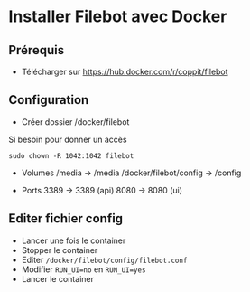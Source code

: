 # Installer Filebot avec Docker


## Prérequis
- Télécharger sur https://hub.docker.com/r/coppit/filebot


## Configuration
- Créer dossier /docker/filebot

Si besoin pour donner un accès

```shell
sudo chown -R 1042:1042 filebot
```

- Volumes
/media -> /media
/docker/filebot/config -> /config

- Ports
3389 -> 3389 (api)
8080 -> 8080 (ui)

## Editer fichier config
- Lancer une fois le container
- Stopper le container
- Editer `/docker/filebot/config/filebot.conf`
- Modifier `RUN_UI=no` en `RUN_UI=yes`
- Lancer le container
